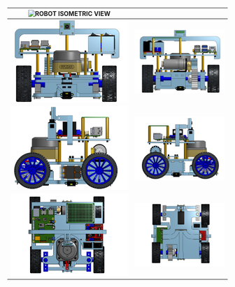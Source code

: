 | ![ROBOT ISOMETRIC VIEW](https://github.com/DexterTaha/WRO-FE-2024-Mindcraft-International/raw/main/v-photos/rendering%20images/ROBOT%20ISOMETRIC%20VIEW.png) |                                                |
|----------------------------------------------------------------------------------------------------------------------|------------------------------------------------|
| ![ROBOT FRONT VIEW](https://github.com/DexterTaha/WRO-FE-2024-Mindcraft-International/raw/main/v-photos/rendering%20images/ROBOT%20FRONT%20VIEW.png)       | ![ROBOT BACK VIEW](https://github.com/DexterTaha/WRO-FE-2024-Mindcraft-International/raw/main/v-photos/rendering%20images/ROBOT%20BACK%20VIEW.png)        |
| ![ROBOT RIGHT VIEW](https://github.com/DexterTaha/WRO-FE-2024-Mindcraft-International/raw/main/v-photos/rendering%20images/ROBOT%20RIGHT%20VIEW.png)       | ![ROBOT LEFT VIEW](https://github.com/DexterTaha/WRO-FE-2024-Mindcraft-International/raw/main/v-photos/rendering%20images/ROBOT%20LEFT%20VIEW.png)        |
| ![ROBOT TOP VIEW](https://github.com/DexterTaha/WRO-FE-2024-Mindcraft-International/raw/main/v-photos/rendering%20images/ROBOT%20TOP%20VIEW.png)           | ![ROBOT BOTTOM VIEW](https://github.com/DexterTaha/WRO-FE-2024-Mindcraft-International/raw/main/v-photos/rendering%20images/ROBOT%20BOTTOM%20VIEW.png)    |
